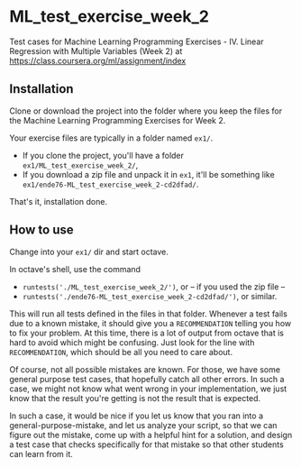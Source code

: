 ML_test_exercise_week_2
=======================

Test cases for Machine Learning Programming Exercises - IV. Linear Regression with Multiple Variables (Week 2) at https://class.coursera.org/ml/assignment/index

Installation
------------

Clone or download the project into the folder where you keep the files for the Machine Learning Programming Exercises for Week 2.

Your exercise files are typically in a folder named `ex1/`.

* If you clone the project, you'll have a folder `ex1/ML_test_exercise_week_2/`,
* If you download a zip file and unpack it in `ex1`, it'll be something like `ex1/ende76-ML_test_exercise_week_2-cd2dfad/`.

That's it, installation done.

How to use
----------

Change into your `ex1/` dir and start octave.

In octave's shell, use the command

* `runtests('./ML_test_exercise_week_2/')`, or – if you used the zip file –
* `runtests('./ende76-ML_test_exercise_week_2-cd2dfad/')`, or similar.

This will run all tests defined in the files in that folder.
Whenever a test fails due to a known mistake, it should give you a `RECOMMENDATION` telling you how to fix your problem.
At this time, there is a lot of output from octave that is hard to avoid which might be confusing.
Just look for the line with `RECOMMENDATION`, which should be all you need to care about.

Of course, not all possible mistakes are known. For those, we have some general purpose test cases, that hopefully catch all other errors. In such a case, we might not know what went wrong in your implementation, we just know that the result you're getting is not the result that is expected.

In such a case, it would be nice if you let us know that you ran into a general-purpose-mistake, and let us analyze your script, so that we can figure out the mistake, come up with a helpful hint for a solution, and design a test case that checks specifically for that mistake so that other students can learn from it. 